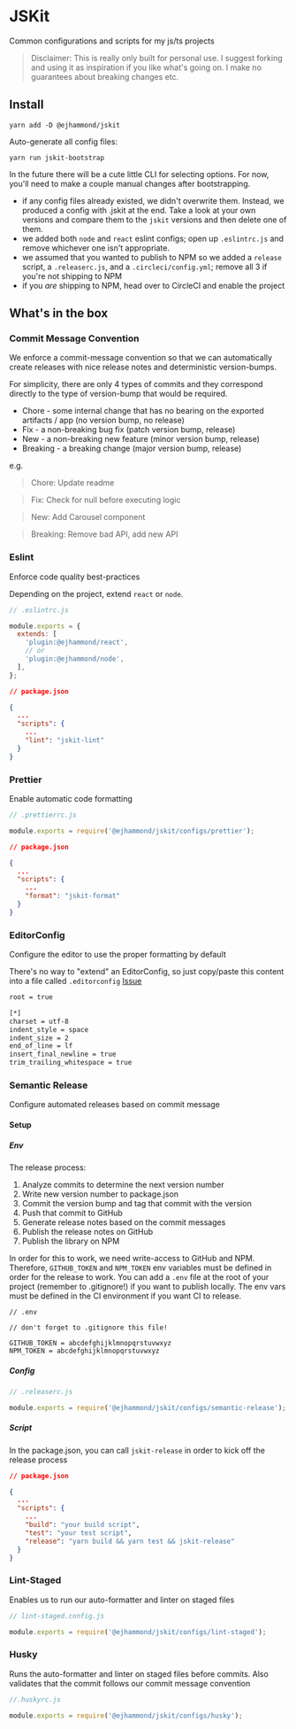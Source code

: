# JSKit

Common configurations and scripts for my js/ts projects

> Disclaimer: This is really only built for personal use. I suggest forking and using it as inspiration if you like what's going on. I make no guarantees about breaking changes etc.

## Install

```
yarn add -D @ejhammond/jskit
```

Auto-generate all config files:

```
yarn run jskit-bootstrap
```

In the future there will be a cute little CLI for selecting options. For now, you'll need to make a couple manual changes after bootstrapping.

- if any config files already existed, we didn't overwrite them. Instead, we produced a config with .jskit at the end. Take a look at your own versions and compare them to the `jskit` versions and then delete one of them.
- we added both `node` and `react` eslint configs; open up `.eslintrc.js` and remove whichever one isn't appropriate.
- we assumed that you wanted to publish to NPM so we added a `release` script, a `.releaserc.js`, and a `.circleci/config.yml`; remove all 3 if you're not shipping to NPM
- if you _are_ shipping to NPM, head over to CircleCI and enable the project

## What's in the box

### Commit Message Convention

We enforce a commit-message convention so that we can automatically create releases with nice release notes and deterministic version-bumps.

For simplicity, there are only 4 types of commits and they correspond directly to the type of version-bump that would be required.

- Chore - some internal change that has no bearing on the exported artifacts / app (no version bump, no release)
- Fix - a non-breaking bug fix (patch version bump, release)
- New - a non-breaking new feature (minor version bump, release)
- Breaking - a breaking change (major version bump, release)

e.g.

> Chore: Update readme

> Fix: Check for null before executing logic

> New: Add Carousel component

> Breaking: Remove bad API, add new API

### Eslint

Enforce code quality best-practices

Depending on the project, extend `react` or `node`.

```js
// .eslintrc.js

module.exports = {
  extends: [
    'plugin:@ejhammond/react',
    // or
    'plugin:@ejhammond/node',
  ],
};
```

```json
// package.json

{
  ...
  "scripts": {
    ...
    "lint": "jskit-lint"
  }
}
```

### Prettier

Enable automatic code formatting

```js
// .prettierrc.js

module.exports = require('@ejhammond/jskit/configs/prettier');
```

```json
// package.json

{
  ...
  "scripts": {
    ...
    "format": "jskit-format"
  }
}
```

### EditorConfig

Configure the editor to use the proper formatting by default

There's no way to "extend" an EditorConfig, so just copy/paste this content into a file called `.editorconfig`
[Issue](https://github.com/editorconfig/editorconfig/issues/236)

```txt
root = true

[*]
charset = utf-8
indent_style = space
indent_size = 2
end_of_line = lf
insert_final_newline = true
trim_trailing_whitespace = true
```

### Semantic Release

Configure automated releases based on commit message

#### Setup

##### Env

The release process:

1. Analyze commits to determine the next version number
2. Write new version number to package.json
3. Commit the version bump and tag that commit with the version
4. Push that commit to GitHub
5. Generate release notes based on the commit messages
6. Publish the release notes on GitHub
7. Publish the library on NPM

In order for this to work, we need write-access to GitHub and NPM. Therefore, `GITHUB_TOKEN` and `NPM_TOKEN` env variables must be defined in order for the release to work. You can add a `.env` file at the root of your project (remember to .gitignore!) if you want to publish locally. The env vars must be defined in the CI environment if you want CI to release.

```
// .env

// don't forget to .gitignore this file!

GITHUB_TOKEN = abcdefghijklmnopqrstuvwxyz
NPM_TOKEN = abcdefghijklmnopqrstuvwxyz
```

##### Config

```js
// .releaserc.js

module.exports = require('@ejhammond/jskit/configs/semantic-release');
```

##### Script

In the package.json, you can call `jskit-release` in order to kick off the release process

```json
// package.json

{
  ...
  "scripts": {
    ...
    "build": "your build script",
    "test": "your test script",
    "release": "yarn build && yarn test && jskit-release"
  }
}
```

### Lint-Staged

Enables us to run our auto-formatter and linter on staged files

```js
// lint-staged.config.js

module.exports = require('@ejhammond/jskit/configs/lint-staged');
```

### Husky

Runs the auto-formatter and linter on staged files before commits. Also validates that the commit follows our commit message convention

```js
//.huskyrc.js

module.exports = require('@ejhammond/jskit/configs/husky');
```
